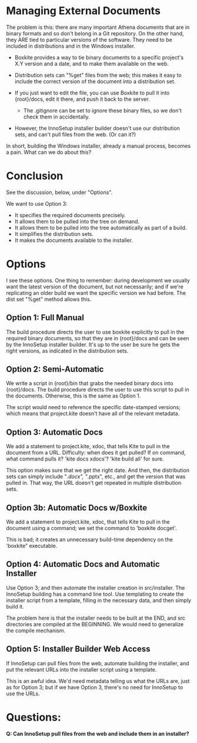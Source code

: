 # Managing External Documents

The problem is this: there are many important Athena documents that are in
binary formats and so don't belong in a Git repository.  On the other hand,
they ARE tied to particular versions of the software.  They need to be
included in distributions and in the Windows installer.

* Boxkite provides a way to tie binary documents to a specific project's X.Y
  version and a date, and to make them available on the web.

* Distribution sets can "%get" files from the web; this makes it easy to
  include the correct version of the document into a distribution set.

* If you just want to edit the file, you can use Boxkite to pull it into
  {root}/docs, edit it there, and push it back to the server.
  * The .gitignore can be set to ignore these binary files, so we don't
    check them in accidentally.

* However, the InnoSetup installer builder doesn't use our distribution sets,
  and can't pull files from the web. (Or can it?)

In short, building the Windows installer, already a manual process, becomes
a pain.  What can we do about this?  

# Conclusion

See the discussion, below, under "Options".

We want to use Option 3:

* It specifies the required documents precisely.
* It allows them to be pulled into the tree on demand.
* It allows them to be pulled into the tree automatically as part of a 
  build.
* It simplifies the distribution sets.
* It makes the documents available to the installer.

# Options

I see these options.  One thing to remember: during development we usually
want the latest version of the document, but not necessarily; and if we're
replicating an older build we want the specific version we had before.
The dist set "%get" method allows this.

## Option 1: Full Manual

The build procedure directs the user to use boxkite explicitly to pull in the
required binary documents, so that they are in {root}/docs and can be seen
by the InnoSetup installer builder.  It's up to the user be sure he gets
the right versions, as indicated in the distribution sets.

## Option 2: Semi-Automatic

We write a script in {root}/bin that grabs the needed binary docs into 
{root}/docs.  The build procedure directs the user to use this script
to pull in the documents.  Otherwise, this is the same as Option 1.

The script would need to reference the specific date-stamped versions;
which means that project.kite doesn't have all of the relevant metadata.

## Option 3: Automatic Docs

We add a statement to project.kite, xdoc, that tells Kite to pull in the
document from a URL.  Difficulty: when does it get pulled?  If on command,
what command pulls it?  'kite docs xdocs'?  'kite build all' for sure.

This option makes sure that we get the right date.  And then, the distribution
sets can simply include "*.docx", "*.pptx", etc., and get the version that
was pulled in.  That way, the URL doesn't get repeated in multiple 
distribution sets.

## Option 3b: Automatic Docs w/Boxkite

We add a statement to project.kite, xdoc, that tells Kite to pull in the
document using a command; we set the command to 'boxkite docget'.

This is bad; it creates an unnecessary build-time dependency on the 
'boxkite" executable.

## Option 4: Automatic Docs and Automatic Installer

Use Option 3; and then automate the installer creation in src/installer.
The InnoSetup building has a command line tool.  Use templating to create
the installer script from a template, filling in the necessary data,
and then simply build it.

The problem here is that the installer needs to be built at the END, and
src directories are compiled at the BEGINNING.  We would need to generalize
the compile mechanism.

## Option 5: Installer Builder Web Access

If InnoSetup can pull files from the web, automate building the installer,
and put the relevant URLs into the installer script using a template.

This is an awful idea.  We'd need metadata telling us what the URLs are,
just as for Option 3; but if we have Option 3, there's no need for InnoSetup
to use the URLs.

# Questions:

**Q: Can InnoSetup pull files from the web and include them in an installer?**